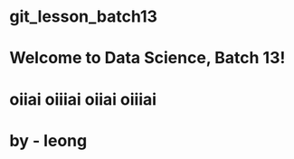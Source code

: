 # git_lesson_batch13
# Welcome to Data Science, Batch 13!

# oiiai oiiiai oiiai oiiiai 
# by - leong